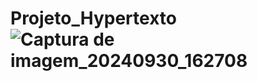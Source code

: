 # Projeto_Hypertexto![Captura de imagem_20240930_162708](https://github.com/user-attachments/assets/1b252217-fb70-4f54-907e-94eb1395f1ce)
